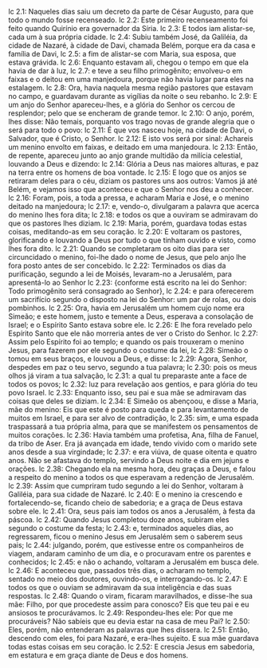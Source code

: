 lc 2.1: Naqueles dias saiu um decreto da parte de César Augusto, para que todo o mundo fosse recenseado.
lc 2.2: Este primeiro recenseamento foi feito quando Quirínio era governador da Síria.
lc 2.3: E todos iam alistar-se, cada um à sua própria cidade.
lc 2.4: Subiu também José, da Galiléia, da cidade de Nazaré, à cidade de Davi, chamada Belém, porque era da casa e família de Davi,
lc 2.5: a fim de alistar-se com Maria, sua esposa, que estava grávida.
lc 2.6: Enquanto estavam ali, chegou o tempo em que ela havia de dar à luz,
lc 2.7: e teve a seu filho primogênito; envolveu-o em faixas e o deitou em uma manjedoura, porque não havia lugar para eles na estalagem.
lc 2.8: Ora, havia naquela mesma região pastores que estavam no campo, e guardavam durante as vigílias da noite o seu rebanho.
lc 2.9: E um anjo do Senhor apareceu-lhes, e a glória do Senhor os cercou de resplendor; pelo que se encheram de grande temor.
lc 2.10: O anjo, porém, lhes disse: Não temais, porquanto vos trago novas de grande alegria que o será para todo o povo:
lc 2.11: É que vos nasceu hoje, na cidade de Davi, o Salvador, que é Cristo, o Senhor.
lc 2.12: E isto vos será por sinal: Achareis um menino envolto em faixas, e deitado em uma manjedoura.
lc 2.13: Então, de repente, apareceu junto ao anjo grande multidão da milícia celestial, louvando a Deus e dizendo:
lc 2.14: Glória a Deus nas maiores alturas, e paz na terra entre os homens de boa vontade.
lc 2.15: E logo que os anjos se retiraram deles para o céu, diziam os pastores uns aos outros: Vamos já até Belém, e vejamos isso que aconteceu e que o Senhor nos deu a conhecer.
lc 2.16: Foram, pois, a toda a pressa, e acharam Maria e José, e o menino deitado na manjedoura;
lc 2.17: e, vendo-o, divulgaram a palavra que acerca do menino lhes fora dita;
lc 2.18: e todos os que a ouviram se admiravam do que os pastores lhes diziam.
lc 2.19: Maria, porém, guardava todas estas coisas, meditando-as em seu coração.
lc 2.20: E voltaram os pastores, glorificando e louvando a Deus por tudo o que tinham ouvido e visto, como lhes fora dito.
lc 2.21: Quando se completaram os oito dias para ser circuncidado o menino, foi-lhe dado o nome de Jesus, que pelo anjo lhe fora posto antes de ser concebido.
lc 2.22: Terminados os dias da purificação, segundo a lei de Moisés, levaram-no a Jerusalém, para apresentá-lo ao Senhor
lc 2.23: {conforme está escrito na lei do Senhor: Todo primogênito será consagrado ao Senhor},
lc 2.24: e para oferecerem um sacrifício segundo o disposto na lei do Senhor: um par de rolas, ou dois pombinhos.
lc 2.25: Ora, havia em Jerusalém um homem cujo nome era Simeão; e este homem, justo e temente a Deus, esperava a consolação de Israel; e o Espírito Santo estava sobre ele.
lc 2.26: E lhe fora revelado pelo Espírito Santo que ele não morreria antes de ver o Cristo do Senhor.
lc 2.27: Assim pelo Espírito foi ao templo; e quando os pais trouxeram o menino Jesus, para fazerem por ele segundo o costume da lei,
lc 2.28: Simeão o tomou em seus braços, e louvou a Deus, e disse:
lc 2.29: Agora, Senhor, despedes em paz o teu servo, segundo a tua palavra;
lc 2.30: pois os meus olhos já viram a tua salvação,
lc 2.31: a qual tu preparaste ante a face de todos os povos;
lc 2.32: luz para revelação aos gentios, e para glória do teu povo Israel.
lc 2.33: Enquanto isso, seu pai e sua mãe se admiravam das coisas que deles se diziam.
lc 2.34: E Simeão os abençoou, e disse a Maria, mãe do menino: Eis que este é posto para queda e para levantamento de muitos em Israel, e para ser alvo de contradição,
lc 2.35: sim, e uma espada traspassará a tua própria alma, para que se manifestem os pensamentos de muitos corações.
lc 2.36: Havia também uma profetisa, Ana, filha de Fanuel, da tribo de Aser. Era já avançada em idade, tendo vivido com o marido sete anos desde a sua virgindade;
lc 2.37: e era viúva, de quase oitenta e quatro anos. Não se afastava do templo, servindo a Deus noite e dia em jejuns e orações.
lc 2.38: Chegando ela na mesma hora, deu graças a Deus, e falou a respeito do menino a todos os que esperavam a redenção de Jerusalém.
lc 2.39: Assim que cumpriram tudo segundo a lei do Senhor, voltaram à Galiléia, para sua cidade de Nazaré.
lc 2.40: E o menino ia crescendo e fortalecendo-se, ficando cheio de sabedoria; e a graça de Deus estava sobre ele.
lc 2.41: Ora, seus pais iam todos os anos a Jerusalém, à festa da páscoa.
lc 2.42: Quando Jesus completou doze anos, subiram eles segundo o costume da festa;
lc 2.43: e, terminados aqueles dias, ao regressarem, ficou o menino Jesus em Jerusalém sem o saberem seus pais;
lc 2.44: julgando, porém, que estivesse entre os companheiros de viagem, andaram caminho de um dia, e o procuravam entre os parentes e conhecidos;
lc 2.45: e não o achando, voltaram a Jerusalém em busca dele.
lc 2.46: E aconteceu que, passados três dias, o acharam no templo, sentado no meio dos doutores, ouvindo-os, e interrogando-os.
lc 2.47: E todos os que o ouviam se admiravam da sua inteligência e das suas respostas.
lc 2.48: Quando o viram, ficaram maravilhados, e disse-lhe sua mãe: Filho, por que procedeste assim para conosco? Eis que teu pai e eu ansiosos te procurávamos.
lc 2.49: Respondeu-lhes ele: Por que me procuráveis? Não sabíeis que eu devia estar na casa de meu Pai?
lc 2.50: Eles, porém, não entenderam as palavras que lhes dissera.
lc 2.51: Então, descendo com eles, foi para Nazaré, e era-lhes sujeito. E sua mãe guardava todas estas coisas em seu coração.
lc 2.52: E crescia Jesus em sabedoria, em estatura e em graça diante de Deus e dos homens.
